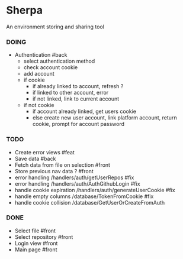 # Sherpa
An environment storing and sharing tool

### DOING
- Authentication #back
  - select authentication method
  - check account cookie
  - add account
  - if cookie
    - if already linked to account, refresh ?
    - if linked to other account, error
    - if not linked, link to current account
  - if not cookie
    - if account already linked, get users cookie
    - else create new user account,
      link platform account,
      return cookie,
      prompt for account password

### TODO 
- Create error views #feat
- Save data #back
- Fetch data from file on selection #front
- Store previous nav data ? #front
- error handling /handlers/auth/getUserRepos #fix
- error handling /handlers/auth/AuthGithubLogin #fix
- handle cookie expiration /handlers/auth/generateUserCookie #fix
- handle empty columns /database/TokenFromCookie #fix
- handle cookie collision /database/GetUserOrCreateFromAuth

### DONE
- Select file #front
- Select repository #front
- Login view #front
- Main page #front

